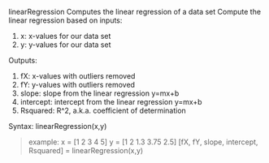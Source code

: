 linearRegression Computes the linear regression of a data set
Compute the linear regression based on inputs:
1. x: x-values for our data set
2. y: y-values for our data set

Outputs:
1. fX: x-values with outliers removed
2. fY: y-values with outliers removed
3. slope: slope from the linear regression y=mx+b
4. intercept: intercept from the linear regression y=mx+b
5. Rsquared: R^2, a.k.a. coefficient of determination

Syntax: linearRegression(x,y)

>example: 
> x = [1 2 3 4 5]
> y = [1 2 1.3 3.75 2.5]
> [fX, fY, slope, intercept, Rsquared] = linearRegression(x,y)
